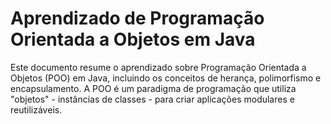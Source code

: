   <h1>Aprendizado de Programação Orientada a Objetos em Java</h1>
Este documento resume o aprendizado sobre Programação Orientada a Objetos (POO) em Java, incluindo os conceitos de herança, polimorfismo e encapsulamento. A POO é um paradigma de programação que utiliza "objetos" - instâncias de classes - para criar aplicações modulares e reutilizáveis.
